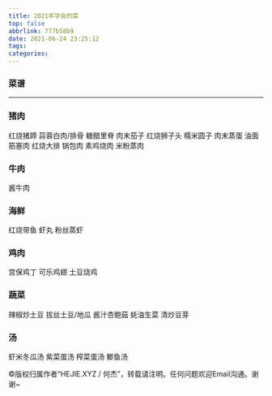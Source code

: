 ```yaml
---
title: 2021年学会的菜
top: false
abbrlink: 777b58b9
date: 2021-06-24 23:25:12
tags:
categories:
---
```


### 菜谱

<!-- more -->

---

### 猪肉

红烧猪蹄
蒜蓉白肉/排骨
糖醋里脊
肉末茄子
红烧狮子头
糯米圆子
肉末蒸蛋
油面筋塞肉
红烧大排
锅包肉
素鸡烧肉
米粉蒸肉

### 牛肉

酱牛肉

### 海鲜

红烧带鱼
虾丸
粉丝蒸虾

### 鸡肉

宫保鸡丁
可乐鸡翅
土豆烧鸡

### 蔬菜

辣椒炒土豆
拔丝土豆/地瓜
酱汁杏鲍菇
蚝油生菜
清炒豆芽

### 汤
虾米冬瓜汤
紫菜蛋汤
榨菜蛋汤
鲫鱼汤

©版权归属作者“HEJIE.XYZ / 何杰”，转载请注明。任何问题欢迎Email沟通。谢谢~
